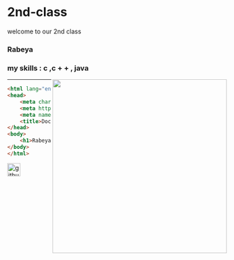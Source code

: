 # 2nd-class
welcome to our 2nd class

### Rabeya
### my skills : c ,c + + , java
<image src ="https://play-lh.googleusercontent.com/gOihJ2djLk0CrOCYMpNRjocP4JaW71acqJPEZRYPMPIbf4k7PYfJodu9yHNBH8tYiQ3b=w240-h480-rw"
align = "right"
width="400">

___
~~~HTML <!DOCTYPE html>
<html lang="en">
<head>
    <meta charset="UTF-8">
    <meta http-equiv="X-UA-Compatible" content="IE=edge">
    <meta name="viewport" content="width=device-width, initial-scale=1.0">
    <title>Document</title>
</head>
<body>
    <h1>Rabeya Khatun</h1>
</body>
</html> 
~~~
[<img src='https://cdn.jsdelivr.net/npm/simple-icons@3.0.1/icons/github.svg' alt='github' height='30'>](https://github.com/Rabeya)
